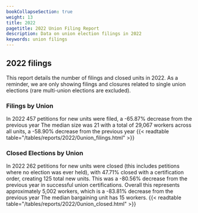 ```yaml
---
bookCollapseSection: true
weight: 13
title: 2022
pagetitle: 2022 Union Filing Report
description: Data on union election filings in 2022
keywords: union filings
---
```


## 2022 filings

This report details the number of filings and closed units in 2022. As a reminder, we are only showing filings and closures related to single union elections (rare multi-union elections are excluded).

### Filings by Union
In 2022 457 petitions for new units were filed, a -65.87% decrease from the previous year The median size was 21 with a total of 29,067 workers across all units, a -58.90% decrease from the previous year
{{< readtable table="/tables/reports/2022/0union_filings.html" >}}

### Closed Elections by Union
In 2022 262 petitions for new units were closed (this includes petitions where no election was ever held), with 47.71% closed with a certification order, creating 125 total new units. This was a -80.56% decrease from the previous year in successful union certifications. Overall this represents approximately 5,002 workers, which is a -83.81% decrease from the previous year The median bargaining unit has 15 workers.
{{< readtable table="/tables/reports/2022/0union_closed.html" >}}
